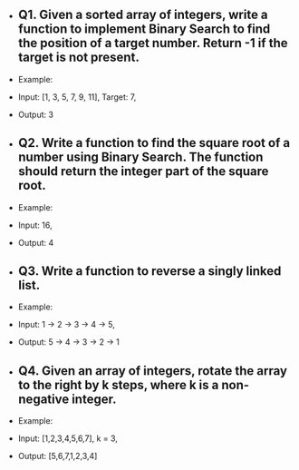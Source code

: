 - ## Q1. Given a sorted array of integers, write a function to implement Binary Search to find the position of a target number. Return -1 if the target is not present.
- Example:
- Input: [1, 3, 5, 7, 9, 11], Target: 7,
- Output: 3

- ## Q2. Write a function to find the square root of a number using Binary Search. The function should return the integer part of the square root.
- Example:
- Input: 16,
- Output: 4

- ## Q3. Write a function to reverse a singly linked list.
- Example:
- Input: 1 -> 2 -> 3 -> 4 -> 5,
- Output: 5 -> 4 -> 3 -> 2 -> 1

- ## Q4. Given an array of integers, rotate the array to the right by k steps, where k is a non- negative integer.
- Example:
- Input: [1,2,3,4,5,6,7], k = 3,
- Output: [5,6,7,1,2,3,4]
